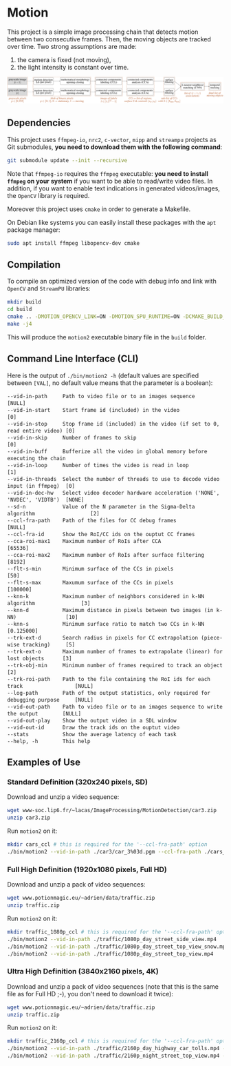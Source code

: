 # Motion

This project is a simple image processing chain that detects motion between two
consecutive frames. Then, the moving objects are tracked over time.
Two strong assumptions are made:
  1. the camera is fixed (not moving),
  2. the light intensity is constant over time.

![image processing chain](fig/motion_chain/motion_chain.svg)

## Dependencies

This project uses `ffmpeg-io`, `nrc2`, `c-vector`, `mipp` and `streampu` 
projects as Git submodules, **you need to download them with the following 
command**:
```bash
git submodule update --init --recursive
```

Note that `ffmpeg-io` requires the `ffmpeg` executable: **you need to install 
`ffmpeg` on your system** if you want to be able to read/write video files.
In addition, if you want to enable text indications in generated videos/images, 
the `OpenCV` library is required.

Moreover this project uses `cmake` in order to generate a Makefile.

On Debian like systems you can easily install these packages with the `apt` 
package manager:
```bash
sudo apt install ffmpeg libopencv-dev cmake
```

## Compilation

To compile an optimized version of the code with debug info and link with 
`OpenCV` and `StreamPU` libraries:
```bash
mkdir build
cd build
cmake .. -DMOTION_OPENCV_LINK=ON -DMOTION_SPU_RUNTIME=ON -DCMAKE_BUILD_TYPE=RelWithDebInfo -DCMAKE_CXX_FLAGS_RELWITHDEBINFO="-O3 -g" -DCMAKE_C_FLAGS_RELWITHDEBINFO="-O3 -g" -DCMAKE_CXX_FLAGS="-Wall -funroll-loops -fstrict-aliasing -march=native" -DCMAKE_C_FLAGS="-funroll-loops -fstrict-aliasing -march=native"
make -j4
```

This will produce the `motion2` executable binary file in the `build` folder.

## Command Line Interface (CLI)

Here is the output of `./bin/motion2 -h` (default values are specified between 
`[VAL]`, no default value means that the parameter is a boolean):
```
--vid-in-path     Path to video file or to an images sequence                            [NULL]
--vid-in-start    Start frame id (included) in the video                                 [0]
--vid-in-stop     Stop frame id (included) in the video (if set to 0, read entire video) [0]
--vid-in-skip     Number of frames to skip                                               [0]
--vid-in-buff     Bufferize all the video in global memory before executing the chain        
--vid-in-loop     Number of times the video is read in loop                              [1]
--vid-in-threads  Select the number of threads to use to decode video input (in ffmpeg)  [0]
--vid-in-dec-hw   Select video decoder hardware acceleration ('NONE', 'NVDEC', 'VIDTB')  [NONE]
--sd-n            Value of the N parameter in the Sigma-Delta algorithm                  [2]
--ccl-fra-path    Path of the files for CC debug frames                                  [NULL]
--ccl-fra-id      Show the RoI/CC ids on the ouptut CC frames                                
--cca-roi-max1    Maximum number of RoIs after CCA                                       [65536]
--cca-roi-max2    Maximum number of RoIs after surface filtering                         [8192]
--flt-s-min       Minimum surface of the CCs in pixels                                   [50]
--flt-s-max       Maxumum surface of the CCs in pixels                                   [100000]
--knn-k           Maximum number of neighbors considered in k-NN algorithm               [3]
--knn-d           Maximum distance in pixels between two images (in k-NN)                [10]
--knn-s           Minimum surface ratio to match two CCs in k-NN                         [0.125000]
--trk-ext-d       Search radius in pixels for CC extrapolation (piece-wise tracking)     [5]
--trk-ext-o       Maximum number of frames to extrapolate (linear) for lost objects      [3]
--trk-obj-min     Minimum number of frames required to track an object                   [2]
--trk-roi-path    Path to the file containing the RoI ids for each track                 [NULL]
--log-path        Path of the output statistics, only required for debugging purpose     [NULL]
--vid-out-path    Path to video file or to an images sequence to write the output        [NULL]
--vid-out-play    Show the output video in a SDL window                                      
--vid-out-id      Draw the track ids on the ouptut video                                     
--stats           Show the average latency of each task                                      
--help, -h        This help                                            
```

## Examples of Use

### Standard Definition (320x240 pixels, SD)

Download and unzip a video sequence:
```bash
wget www-soc.lip6.fr/~lacas/ImageProcessing/MotionDetection/car3.zip
unzip car3.zip
```

Run `motion2` on it:
```bash
mkdir cars_ccl # this is required for the '--ccl-fra-path' option
./bin/motion2 --vid-in-path ./car3/car_3%03d.pgm --ccl-fra-path ./cars_ccl/%03d.png --log-path ./log_cars --vid-out-play --vid-out-id
```

### Full High Definition (1920x1080 pixels, Full HD)

Download and unzip a pack of video sequences:
```bash
wget www.potionmagic.eu/~adrien/data/traffic.zip
unzip traffic.zip
```

Run `motion2` on it:
```bash
mkdir traffic_1080p_ccl # this is required for the '--ccl-fra-path' option
./bin/motion2 --vid-in-path ./traffic/1080p_day_street_side_view.mp4     --ccl-fra-path ./traffic_1080p_ccl/%03d.png --flt-s-min 2000 --knn-d 50 --trk-obj-min  5 --log-path ./log_traffic_1080p --vid-out-play --vid-out-id
./bin/motion2 --vid-in-path ./traffic/1080p_day_street_top_view_snow.mp4 --ccl-fra-path ./traffic_1080p_ccl/%03d.png --flt-s-min 2000 --knn-d 50 --trk-obj-min  5 --log-path ./log_traffic_1080p --vid-out-play --vid-out-id
./bin/motion2 --vid-in-path ./traffic/1080p_day_street_top_view.mp4      --ccl-fra-path ./traffic_1080p_ccl/%03d.png --flt-s-min  150 --knn-d 50 --trk-obj-min 25 --log-path ./log_traffic_1080p --vid-out-play --vid-out-id
```

### Ultra High Definition (3840x2160 pixels, 4K)

Download and unzip a pack of video sequences (note that this is the same file as 
for Full HD ;-), you don't need to download it twice):
```bash
wget www.potionmagic.eu/~adrien/data/traffic.zip
unzip traffic.zip
```

Run `motion2` on it:
```bash
mkdir traffic_2160p_ccl # this is required for the '--ccl-fra-path' option
./bin/motion2 --vid-in-path ./traffic/2160p_day_highway_car_tolls.mp4 --ccl-fra-path ./traffic_2160p_ccl/%03d.png --flt-s-min 500 --knn-d 50 --trk-obj-min 50 --log-path ./log_traffic_2160p --vid-out-play --vid-out-id
./bin/motion2 --vid-in-path ./traffic/2160p_night_street_top_view.mp4 --ccl-fra-path ./traffic_2160p_ccl/%03d.png --flt-s-min 500 --knn-d 50 --trk-obj-min  5 --log-path ./log_traffic_2160p --vid-out-play --vid-out-id
```
